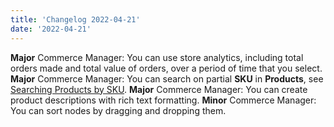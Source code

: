 ```yaml
---
title: 'Changelog 2022-04-21'
date: '2022-04-21'
---
```

**Major** Commerce Manager: You can use store analytics, including total orders made and total value of orders, over a period of time that you select.
**Major** Commerce Manager: You can search on partial **SKU** in **Products**, see [Searching Products by SKU](/docs/pxm/products/pxm-products-cm/pxm-products).
**Major** Commerce Manager: You can create product descriptions with rich text formatting.
**Minor** Commerce Manager: You can sort nodes by dragging and dropping them.
